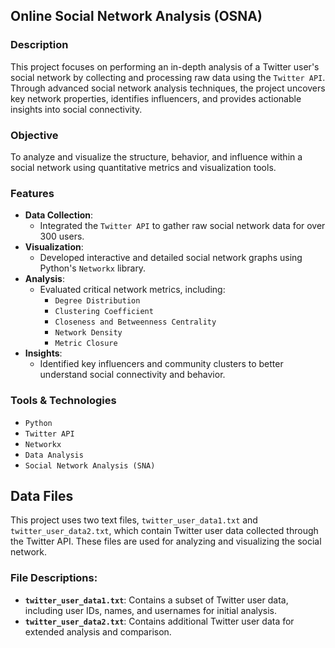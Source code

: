 ## Online Social Network Analysis (OSNA)

### Description
This project focuses on performing an in-depth analysis of a Twitter user's social network by collecting and processing raw data using the `Twitter API`. Through advanced social network analysis techniques, the project uncovers key network properties, identifies influencers, and provides actionable insights into social connectivity.

### Objective
To analyze and visualize the structure, behavior, and influence within a social network using quantitative metrics and visualization tools.

### Features
- **Data Collection**: 
  - Integrated the `Twitter API` to gather raw social network data for over 300 users.
- **Visualization**: 
  - Developed interactive and detailed social network graphs using Python's `Networkx` library.
- **Analysis**: 
  - Evaluated critical network metrics, including:
    - `Degree Distribution`
    - `Clustering Coefficient`
    - `Closeness and Betweenness Centrality`
    - `Network Density`
    - `Metric Closure`
- **Insights**: 
  - Identified key influencers and community clusters to better understand social connectivity and behavior.

### Tools & Technologies
- `Python`
- `Twitter API`
- `Networkx`
- `Data Analysis`
- `Social Network Analysis (SNA)`

## Data Files
This project uses two text files, `twitter_user_data1.txt` and `twitter_user_data2.txt`, which contain Twitter user data collected through the Twitter API. These files are used for analyzing and visualizing the social network.

### File Descriptions:
- **`twitter_user_data1.txt`**: Contains a subset of Twitter user data, including user IDs, names, and usernames for initial analysis.
- **`twitter_user_data2.txt`**: Contains additional Twitter user data for extended analysis and comparison.
